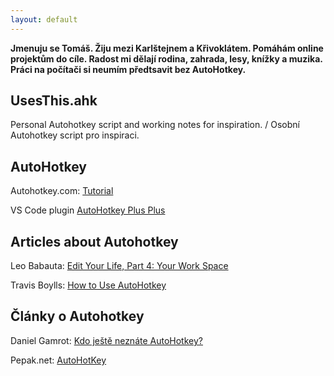 ```yaml
---
layout: default
---
```


**Jmenuju se Tomáš. Žiju mezi Karlštejnem a Křivoklátem. Pomáhám online projektům do cíle. Radost mi dělají rodina, zahrada, lesy, knížky a muzika. Práci na počítači si neumím předtsavit bez AutoHotkey.**


## UsesThis.ahk
Personal Autohotkey script and working notes for inspiration. / Osobní Autohotkey script pro inspiraci.


## AutoHotkey
Autohotkey.com: [Tutorial](https://autohotkey.com/docs/Tutorial.htm)

VS Code plugin [AutoHotkey Plus Plus](https://github.com/mark-wiemer/vscode-autohotkey-plus-plus)


## Articles about Autohotkey

Leo Babauta: [Edit Your Life, Part 4: Your Work Space](https://web.archive.org/web/20220706094858/https://zenhabits.net/edit-your-life-part-4-your-work-space/)

Travis Boylls: [How to Use AutoHotkey](https://web.archive.org/web/20220821213632/https://www.wikihow.com/Use-AutoHotkey)


## Články o Autohotkey

Daniel Gamrot: [Kdo ještě neznáte AutoHotkey?](https://web.archive.org/web/20220925071101/https://danielgamrot.cz/autohotkey-automatizace-psani-klavesove-zkratky/)

Pepak.net: [AutoHotKey](https://web.archive.org/web/20210117084211/https://www.pepak.net/software/autohotkey)

&nbsp;

&nbsp;